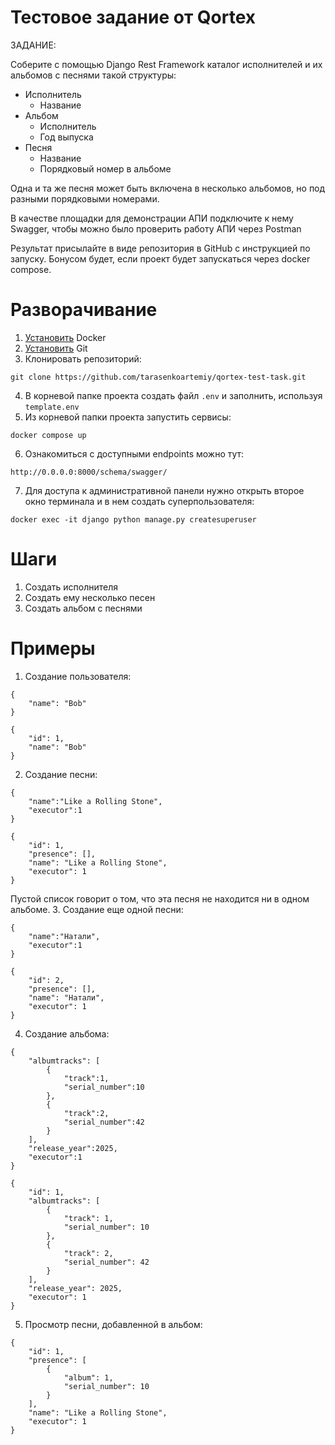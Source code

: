 # Тестовое задание от Qortex
ЗАДАНИЕ:

Соберите с помощью Django Rest Framework каталог исполнителей и их альбомов с песнями такой структуры:

* Исполнитель
  * Название
* Альбом
  * Исполнитель
  * Год выпуска
* Песня
  * Название
  * Порядковый номер в альбоме

Одна и та же песня может быть включена в несколько альбомов, но под разными порядковыми номерами.

В качестве площадки для демонстрации АПИ подключите к нему Swagger, чтобы можно было проверить работу АПИ через Postman

Результат присылайте в виде репозитория в GitHub с инструкцией по запуску. Бонусом будет, если проект будет запускаться через docker compose.
# Разворачивание
1. [Установить](https://docs.docker.com/compose/install/) Docker
2. [Установить](https://git-scm.com/downloads) Git
3. Клонировать репозиторий:
```no-highlight
git clone https://github.com/tarasenkoartemiy/qortex-test-task.git
```
4. В корневой папке проекта создать файл `.env` и заполнить, используя `template.env`
5. Из корневой папки проекта запустить сервисы:
```no-highlight
docker compose up
```
6. Ознакомиться с доступными endpoints можно тут:
```no-highlight
http://0.0.0.0:8000/schema/swagger/
```
7. Для доступа к административной панели нужно открыть второе окно терминала и в нем создать суперпользователя:
```no-highlight
docker exec -it django python manage.py createsuperuser
```
# Шаги
1. Создать исполнителя
2. Создать ему несколько песен
3. Создать альбом с песнями

# Примеры

1. Создание пользователя:
```no-highlight
{
    "name": "Bob"
}
```
```no-highlight
{
    "id": 1,
    "name": "Bob"
}
```
2. Создание песни:
```no-highlight
{
    "name":"Like a Rolling Stone",
    "executor":1
}
```
```no-highlight
{
    "id": 1,
    "presence": [],
    "name": "Like a Rolling Stone",
    "executor": 1
}
```
Пустой список говорит о том, что эта песня не находится ни в одном альбоме. 
3. Создание еще одной песни:
```no-highlight
{
    "name":"Натали",
    "executor":1
}
```
```no-highlight
{
    "id": 2,
    "presence": [],
    "name": "Натали",
    "executor": 1
}
```
4. Создание альбома:
```no-highlight
{
    "albumtracks": [
        {
            "track":1,
            "serial_number":10
        },
        {
            "track":2,
            "serial_number":42
        }
    ],
    "release_year":2025,
    "executor":1
}
```
```no-highlight
{
    "id": 1,
    "albumtracks": [
        {
            "track": 1,
            "serial_number": 10
        },
        {
            "track": 2,
            "serial_number": 42
        }
    ],
    "release_year": 2025,
    "executor": 1
}
```
5. Просмотр песни, добавленной в альбом:
```no-highlight
{
    "id": 1,
    "presence": [
        {
            "album": 1,
            "serial_number": 10
        }
    ],
    "name": "Like a Rolling Stone",
    "executor": 1
}
```